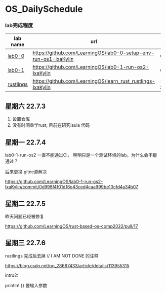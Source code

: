 # OS_DailySchedule

### lab完成程度

lab name | url | Status |
--------|----------- | ------ | 
[lab0-0](https://github.com/LearningOS/lab0-0-setup-env-run-os1-IxaKylin) | https://github.com/LearningOS/lab0-0-setup-env-run-os1-IxaKylin  |✔️
[lab0-1](https://github.com/LearningOS/lab0-1-run-os2-IxaKylin) | https://github.com/LearningOS/lab0-1-run-os2-IxaKylin |✔️
[rustlings](https://github.com/LearningOS/learn_rust_rustlings-IxaKylin) | https://github.com/LearningOS/learn_rust_rustlings-IxaKylin | (13/84) ❌




## 星期六 22.7.3 

1. 设置仓库
2. 没有时间重学rust, 目前在研究isula 代码 

## 星期一 22.7.4

lab0-1-run-os2 一直不能通过CI， 明明只是一个测试环境的lab。为什么会不能通过？

后来更换 gitee源解决

https://github.com/LearningOS/lab0-1-run-os2-IxaKylin/commit/0d998f4f01d16e43ced4caa999be13cfd4a34b07

## 星期二 22.7.5

昨天问题已经被修复

https://github.com/LearningOS/rust-based-os-comp2022/pull/17


## 星期三 22.7.6

rustlings 完成后去掉 // I AM NOT DONE 的注释

https://blog.csdn.net/qq_28687433/article/details/113955315

intro2:

println! {} 要输入参数 

